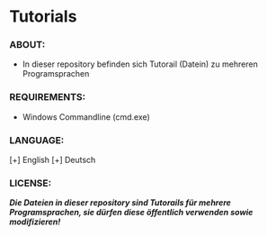 # Tutorials

### ABOUT:
* In dieser repository befinden sich Tutorail (Datein) zu mehreren Programsprachen

### REQUIREMENTS:
* Windows Commandline (cmd.exe)

### LANGUAGE:
[+] English
[+] Deutsch

### LICENSE:
***Die Dateien in dieser repository sind Tutorails für mehrere Programsprachen, sie dürfen diese öffentlich verwenden sowie modifizieren!***
